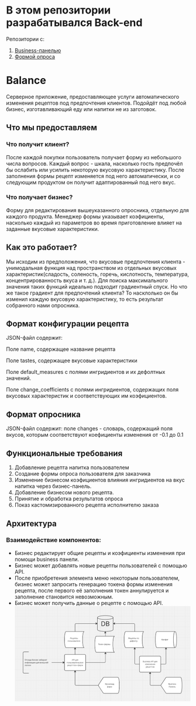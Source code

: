 # В этом репозитории разрабатывался Back-end
Репозитории с:
1. [Business-панелью](https://github.com/Ariabochkina/frontend2)
2. [Формой опроса](https://github.com/Ariabochkina/frontend1)
# Balance

Серверное приложение, предоставляющее услуги автоматического изменения рецептов под предпочтения клиентов. Подойдёт под
любой бизнес, изготавливающий еду или напитки не из заготовок.

## Что мы предоставляем

### Что получит клиент?

После каждой покупки пользователь получает форму из небольшого числа вопросов. Каждый вопрос - шкала, насколько гость
предпочёл бы ослабить или усилить некоторую вкусовую характеристику. После заполнения формы рецепт изменяется под него
автоматически, и со следующим продуктом он получит адаптированный под него вкус.

### Что получает бизнес?

Форму для редактирования вышеуказанного опросника, отдельную для каждого продукта. Менеджер формы указывает коэфициенты,
насколько каждый из параметров во время приготовление влияет на заданные вкусовые характеристики.

## Как это работает?

Мы исходим из предположения, что вкусовые предпочтения клиента - унимодальная функция над пространством из отдельных
вкусовых характеристик(сладость, соленость, горечь, кислотность, температура, концентрированность вкуса и т. д.). Для
поиска максимального значения таких функций идеально подходит градиентный спуск. Но что же такое градиент для
предпочтений клиента? То насклолько он бы изменил каждую вкусовую характеристику, то есть результат собранного нами
опросника.

## Формат конфигурации рецепта

JSON-файл содержит:

Поле name, содержащее название рецепта

Поле tastes, содержащее вкусовые характеристики

Поле default_measures с полями ингридиентов и их дефолтных значений.

Поле change_coefficients с полями ингридиентов, содержащих поля вкусовых характеристик и соответствующих им коэфициентов.

## Формат опросника

JSON-файл содержит:
поле changes - словарь, содержащий поля вкусов, которым соответствуют коефициенты изменения от -0.1 до 0.1

## Функциональные требования

1. Добавление рецепта напитка пользователем
2. Создание формы опроса пользователя для заказчика
3. Изменение бизнесом коэфициентов влияния ингридиентов на вкус напитка через бизнес-панель.
4. Добавление бизнесом нового рецепта.
5. Принятие и обработка результатов опроса
6. Показ кастомизированного рецепта исполнителю заказа

   
## Архитектура

### Взаимодействие компонентов:

- Бизнес редактирует общие рецепты и коэфициенты изменения при помощи business панели.
- Бизнес может добавлять новые рецепты пользователей с помощью API.
- После приобретения элемента меню некоторым пользователем, бизнес может запросить генерацию токена формы изменения рецепта, после первого её заполнения токен аннулируется и заполнение становится невозможным.
- Бизнес может получить данные о рецепте c помощью API.
  ![Architecture](architecture.jpg)
